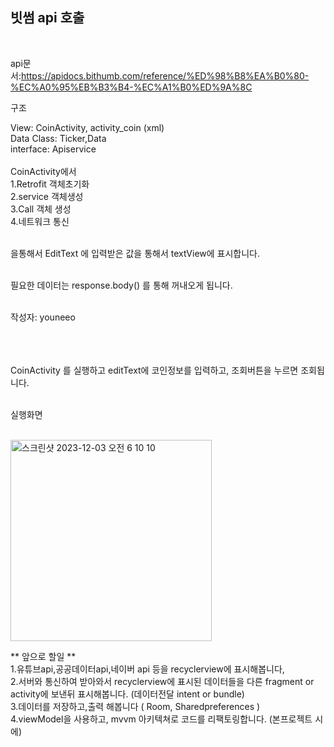 ## 빗썸 api 호출 
<br/>

api문서:https://apidocs.bithumb.com/reference/%ED%98%B8%EA%B0%80-%EC%A0%95%EB%B3%B4-%EC%A1%B0%ED%9A%8C<br/>


구조<br/>

View: CoinActivity, activity_coin (xml)<br/>
Data Class: Ticker,Data<br/>
interface: Apiservice<br/><br/>
CoinActivity에서
<br/>
1.Retrofit 객체초기화<br/>
2.service 객체생성<br/>
3.Call 객체 생성<br/>
4.네트워크 통신<br/><br/>

을통해서 EditText 에 입력받은 값을 통해서 textView에 표시합니다.<br/><br/>

필요한 데이터는 response.body() 를 통해 꺼내오게 됩니다.<br/><br/>

작성자: youneeo<br/><br/><br/><br/>


CoinActivity 를 실행하고 editText에 코인정보를 입력하고, 조회버튼을 누르면 조회됩니다.<br/><br/>

실행화면<br/><br/>

<img width="322" alt="스크린샷 2023-12-03 오전 6 10 10" src="https://github.com/Retudy/Retrofit2/assets/129308578/d2c2a88a-8c18-44f9-9396-c19352dbcd32"><br/>

** 앞으로 할일 **<br/>
1.유튜브api,공공데이터api,네이버 api 등을 recyclerview에 표시해봅니다,<br/>
2.서버와 통신하여 받아와서 recyclerview에 표시된 데이터들을 다른 fragment or activity에 보낸뒤 표시해봅니다. (데이터전달 intent or bundle)<br/>
3.데이터를 저장하고,출력 해봅니다 ( Room, Sharedpreferences )<br/>
4.viewModel을 사용하고, mvvm 아키텍쳐로 코드를 리팩토링합니다. (본프로젝트 시에)<br/>
